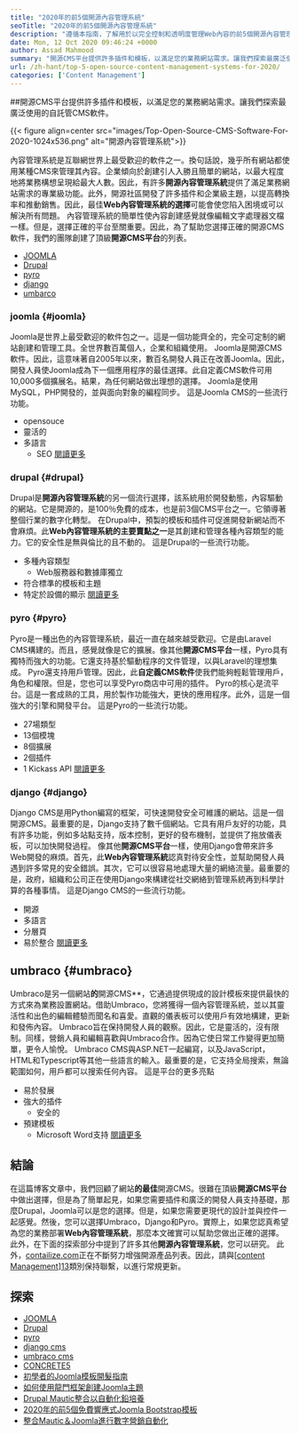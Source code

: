 ```yaml
---
title: "2020年的前5個開源內容管理系統" 
seoTitle: "2020年的前5個開源內容管理系統" 
description: "遵循本指南，了解用於以完全控制和透明度管理Web內容的前5個開源內容管理系統。" 
date: Mon, 12 Oct 2020 09:46:24 +0000
author: Assad Mahmood
summary: "開源CMS平台提供許多插件和模板，以滿足您的業務網站需求。讓我們探索最廣泛使用的自託管CMS軟件。" 
url: /zh-hant/top-5-open-source-content-management-systems-for-2020/
categories: ['Content Management']
---
```


##開源CMS平台提供許多插件和模板，以滿足您的業務網站需求。讓我們探索最廣泛使用的自託管CMS軟件。

{{< figure align=center src="images/Top-Open-Source-CMS-Software-For-2020-1024x536.png" alt="開源內容管理系統">}}

內容管理系統是互聯網世界上最受歡迎的軟件之一。換句話說，幾乎所有網站都使用某種CMS來管理其內容。企業傾向於創建引人入勝且簡單的網站，以最大程度地將業務構想呈現給最大人數。因此，有許多**開源內容管理系統**提供了滿足業務網站需求的專業級功能。此外，開源社區開發了許多插件和企業級主題，以提高轉換率和推動銷售。因此，最佳**Web內容管理系統的選擇**可能會使您陷入困境或可以解決所有問題。
內容管理系統的簡單性使內容創建感覺就像編輯文字處理器文檔一樣。但是，選擇正確的平台至關重要。因此，為了幫助您選擇正確的開源CMS軟件，我們的團隊創建了頂級**開源CMS平台**的列表。
  * [JOOMLA][1]
  * [Drupal][2]
  * [pyro][3]
  * [django][4]
  * [umbarco][5]

### joomla   {#joomla}
Joomla是世界上最受歡迎的軟件包之一。這是一個功能齊全的，完全可定制的網站創建和管理工具。全世界數百萬個人，企業和組織使用。
Joomla是開源CMS軟件。因此，這意味著自2005年以來，數百名開發人員正在改善Joomla。因此，開發人員使Joomla成為下一個應用程序的最佳選擇。此自定義CMS軟件可用10,000多個擴展名。結果，為任何網站做出理想的選擇。 Joomla是使用MySQL，PHP開發的，並與面向對象的編程同步。
這是Joomla CMS的一些流行功能。
  * opensouce
  * 靈活的
* 多語言
  * SEO
    [閱讀更多][6]

### **drupal** {#drupal}
Drupal是**開源內容管理系統**的另一個流行選擇，該系統用於開發動態，內容驅動的網站。它是開源的，是100％免費的成本，也是前3個CMS平台之一。它領導著整個行業的數字化轉型。
在Drupal中，預製的模板和插件可促進開發新網站而不會麻煩。此**Web內容管理系統的主要賣點之一**是其創建和管理各種內容類型的能力。它的安全性是無與倫比的且不動的。
這是Drupal的一些流行功能。
* 多種內容類型
  * Web服務器和數據庫獨立
* 符合標準的模板和主題
* 特定於設備的顯示
    [閱讀更多][7]

### **pyro** {#pyro}
Pyro是一種出色的內容管理系統，最近一直在越來越受歡迎。它是由Laravel CMS構建的。而且，感覺就像是它的擴展。像其他**開源CMS平台**一樣，Pyro具有獨特而強大的功能。它還支持基於驅動程序的文件管理，以與Laravel的理想集成。
Pyro還支持用戶管理。因此，此**自定義CMS軟件**使我們能夠輕鬆管理用戶，角色和權限。但是，您也可以享受Pyro商店中可用的插件。
Pyro的核心是流平台。這是一套成熟的工具，用於製作功能強大，更快的應用程序。此外，這是一個強大的引擎和開發平台。
這是Pyro的一些流行功能。
  * 27場類型
  * 13個模塊
  * 8個擴展
  * 2個插件
  * 1 Kickass API
    [閱讀更多][8]

### **django** {#django}
Django CMS是用Python編寫的框架，可快速開發安全可維護的網站。這是一個開源CMS。最重要的是，Django支持了數千個網站。它具有用戶友好的功能，具有許多功能，例如多站點支持，版本控制，更好的發布機制，並提供了拖放儀表板，可以加快開發過程。
像其他**開源CMS平台**一樣，使用Django會帶來許多Web開發的麻煩。首先，此**Web內容管理系統**認真對待安全性，並幫助開發人員遇到許多常見的安全錯誤。其次，它可以很容易地處理大量的網絡流量。最重要的是，政府，組織和公司正在使用Django來構建從社交網絡到管理系統再到科學計算的各種事情。
這是Django CMS的一些流行功能。
* 開源
* 多語言
* 分層頁
* 易於整合
    [閱讀更多][9]

## **umbraco** {#umbraco}
Umbraco是另一個網站**的**開源CMS**，它通過提供現成的設計模板來提供最快的方式來為業務設置網站。借助Umbraco，您將獲得一個內容管理系統，並以其靈活性和出色的編輯體驗而聞名和喜愛。直觀的儀表板可以使用戶有效地構建，更新和發佈內容。
Umbraco旨在保持開發人員的觀察。因此，它是靈活的，沒有限制。同樣，營銷人員和編輯喜歡與Umbraco合作。因為它使日常工作變得更加簡單，更令人愉悅。
Umbraco CMS與ASP.NET一起編寫，以及JavaScript，HTML和Typescript等其他一些語言的輸入。最重要的是，它支持全局搜索，無論範圍如何，用戶都可以搜索任何內容。
這是平台的更多亮點
* 易於發展
* 強大的插件
  * 安全的
* 預建模板
  * Microsoft Word支持
    [閱讀更多][10]

## 結論
在這篇博客文章中，我們回顧了網站**的最佳**開源CMS。很難在頂級**開源CMS平台**中做出選擇，但是為了簡單起見，如果您需要插件和廣泛的開發人員支持基礎，那麼Drupal，Joomla可以是您的選擇。但是，如果您需要更現代的設計並與控件一起感覺。然後，您可以選擇Umbraco，Django和Pyro。實際上，如果您認真希望為您的業務部署**Web內容管理系統**，那麼本文確實可以幫助您做出正確的選擇。此外，在下面的探索部分中提到了許多其他**開源內容管理系統**，您可以研究。
此外，[contailize.com][11]正在不斷努力增強開源產品列表。因此，請與[[content Management][12]][13]類別保持聯繫，以進行常規更新。

## 探索
  * [JOOMLA][6]
  * [Drupal][7]
  * [pyro][8]
  * [django cms][9]
  * [umbraco cms][10]
  * [CONCRETE5][14]
  * [初學者的Joomla模板開髮指南][15]
  * [如何使用龍門框架創建Joomla主題][16]
  * [Drupal Mautic整合以自動化鉛培養][17]
  * [2020年的前5個免費響應式Joomla Bootstrap模板][18]
  * [整合Mautic＆Joomla進行數字營銷自動化][19]

  
[1]: #joomla
[2]: #drupal
[3]: #pyro
[4]: #django
[5]: #umbarco
[6]: https://products.containerize.com/content-management/joomla
[7]: https://products.containerize.com/content-management/drupal
[8]: https://products.containerize.com/content-management/pyro
[9]: https://products.containerize.com/content-management/django
[10]: https://products.containerize.com/content-management/umbraco
[11]: https://www.containerize.com/
[12]: https://products.containerize.com/content-management/
[13]: https://products.containerize.com/rad
[14]: https://products.containerize.com/content-management/concrete5
[15]: https://blog.containerize.com/content-management/responsive-joomla-templates-tutorial/
[16]: https://blog.containerize.com/content-management/how-to-create-joomla-theme-joomla-gantry-framework/
[17]: https://blog.containerize.com/content-management/drupal-tutorial-automate-lead-growth-with-drupal-mautic/
[18]: https://blog.containerize.com/content-management/top-5-best-free-responsive-joomla-templates-of-2020/
[19]: https://blog.containerize.com/content-management/integrate-mautic-with-joomla-for-marketing-automation/
